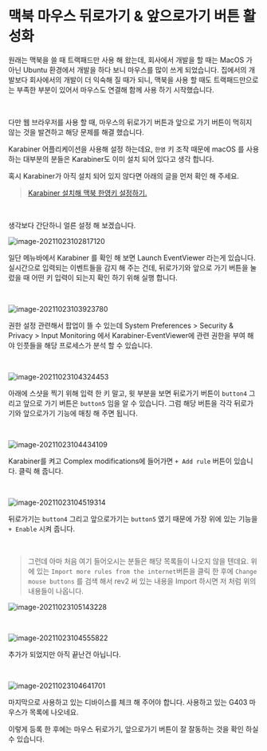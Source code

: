 # 맥북 마우스 뒤로가기 & 앞으로가기 버튼 활성화

원래는 맥북을 쓸 때 트랙패드만 사용 해 왔는데, 회사에서 개발을 할 때는 MacOS 가 아닌 Ubuntu 환경에서 개발을 하다 보니 마우스를 많이 쓰게 되었습니다. 집에서의 개발보다 회사에서의 개발이 더 익숙해 질 때가 되니, 맥북을 사용 할 때도 트랙패드만으로는 부족한 부분이 있어서 마우스도 연결해 함께 사용 하기 시작했습니다.

​	

다만 웹 브라우저를 사용 할 때, 마우스의 뒤로가기 버튼과 앞으로 가기 버튼이 먹히지 않는 것을 발견하고 해당 문제를 해결 했습니다.

Karabiner 어플리케이션을 사용해 설정 하는데요, `한영` 키 조작 때문에 macOS 를 사용하는 대부분의 분들은 Karabiner도 이미 설치 되어 있다고 생각 합니다.

혹시 Karabiner가 아직 설치 되어 있지 않다면 아래의 글을 먼저 확인 해 주세요.

> [Karabiner 설치해 맥북 한영키 설정하기.](https://shanepark.tistory.com/165)

​		

생각보다 간단하니 얼른 설정 해 보겠습니다.

![image-20211023102817120](https://raw.githubusercontent.com/Shane-Park/markdownBlog/master/OS/mac/tips/backAndForwardButton.assets/image-20211023102817120.png)

일단 메뉴바에서 Karabiner 를 확인 해 보면 Launch EventViewer 라는게 있습니다. 실시간으로 입력되는 이벤트들을 감지 해 주는 건데, 뒤로가기와 앞으로 가기 버튼을 눌렀을 때 어떤 키 입력이 되는지 확인 하기 위해 실행 합니다.

​	

![image-20211023103923780](https://raw.githubusercontent.com/Shane-Park/markdownBlog/master/OS/mac/tips/backAndForwardButton.assets/image-20211023103923780.png)

권한 설정 관련해서 팝업이 뜰 수 있는데 System Preferences > Security & Privacy > Input Monitoring 에서 Karabiner-EventViewer에 관련 권한을 부여 해야 인풋들을 해당 프로세스가 분석 할 수 있습니다.

​	

![image-20211023104324453](https://raw.githubusercontent.com/Shane-Park/markdownBlog/master/OS/mac/tips/backAndForwardButton.assets/image-20211023104324453.png)

아래에 스샷을 찍기 위해 입력 한 키 말고, 윗 부분을 보면 뒤로가기 버튼이 `button4` 그리고 앞으로 가기 버튼은 `button5` 임을 알 수 있습니다. 그럼 해당 버튼을 각각 뒤로가기와 앞으로가기 기능에 매칭 해 주면 됩니다.

​	

![image-20211023104434109](https://raw.githubusercontent.com/Shane-Park/markdownBlog/master/OS/mac/tips/backAndForwardButton.assets/image-20211023104434109.png)

Karabiner를 켜고 Complex modifications에 들어가면 `+ Add rule` 버튼이 있습니다. 클릭 해 줍니다.

​	

![image-20211023104519314](https://raw.githubusercontent.com/Shane-Park/markdownBlog/master/OS/mac/tips/backAndForwardButton.assets/image-20211023104519314.png)

뒤로가기는 `button4` 그리고 앞으로가기는 `button5` 였기 때문에 가장 위에 있는 기능을 `+ Enable` 시켜 줍니다. 

​	

>  그런데 아마 처음 여기 들어오시는 분들은 해당 목록들이 나오지 않을 텐데요. 위에 있는 `Import more rules from the internet`버튼을 클릭 한 후에 `Change mouse buttons` 를 검색 해서 rev2 써 있는 내용을 Import 하시면 저 처럼 위의 내용들이 나옵니다.

![image-20211023105143228](https://raw.githubusercontent.com/Shane-Park/markdownBlog/master/OS/mac/tips/backAndForwardButton.assets/image-20211023105143228.png)

​		

![image-20211023104555822](https://raw.githubusercontent.com/Shane-Park/markdownBlog/master/OS/mac/tips/backAndForwardButton.assets/image-20211023104555822.png)

추가가 되었지만 아직 끝난건 아닙니다.

​		

![image-20211023104641701](https://raw.githubusercontent.com/Shane-Park/markdownBlog/master/OS/mac/tips/backAndForwardButton.assets/image-20211023104641701.png)

마지막으로 사용하고 있는 디바이스를 체크 해 주어야 합니다. 사용하고 있는 G403 마우스가 목록에 나오네요.

이렇게 등록 한 후에는 마우스 뒤로가기, 앞으로가기 버튼이 잘 잘동하는 것을 확인 하실 수 있습니다.

